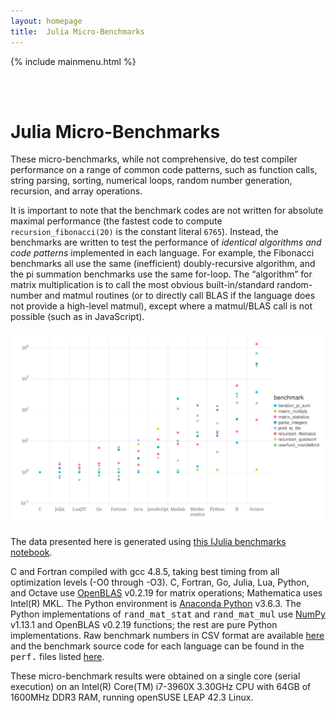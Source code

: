 ```yaml
---
layout: homepage
title:  Julia Micro-Benchmarks
---
```


{% include mainmenu.html %}

<br>
<br>

<div class = "container">

<h1 id="julia-micro-benchmarks">Julia Micro-Benchmarks</h1>

<p>These micro-benchmarks, while not comprehensive, do test compiler
performance on a range of common code patterns, such as function
calls, string parsing, sorting, numerical loops, random number
generation, recursion, and array operations.</p>

<p>It is important to note that the benchmark codes are not written for
absolute maximal performance (the fastest code to compute
<code class="highlighter-rouge">recursion_fibonacci(20)</code> is the constant literal <code class="highlighter-rouge">6765</code>).  Instead,
the benchmarks are written to test the performance of <em>identical
algorithms and code patterns</em> implemented in each language.  For
example, the Fibonacci benchmarks all use the same (inefficient)
doubly-recursive algorithm, and the pi summation benchmarks use the
same for-loop.  The “algorithm” for matrix multiplication is to call
the most obvious built-in/standard random-number and matmul routines
(or to directly call BLAS if the language does not provide a
high-level matmul), except where a matmul/BLAS call is not possible
(such as in JavaScript).</p>

<img src="/images/benchmarks.svg">

<p>The data presented here is generated using <a href="http://nbviewer.ipython.org/url/julialang.org/benchmarks/benchmarks.ipynb">
this IJulia benchmarks notebook</a>.</p>

<p>C and Fortran compiled with gcc 4.8.5, taking best timing from all
optimization levels (-O0 through -O3).  C, Fortran, Go, Julia, Lua,
Python, and Octave use <a href="https://github.com/xianyi/OpenBLAS">OpenBLAS</a> v0.2.19 for
matrix operations; Mathematica uses Intel(R) MKL.  The Python
environment is <a href="https://anaconda.org/anaconda/python">Anaconda
Python</a> v3.6.3.  The Python implementations of
<tt>rand_mat_stat</tt> and <tt>rand_mat_mul</tt> use <a href="http://www.numpy.org/">NumPy</a> v1.13.1 and OpenBLAS v0.2.19
functions; the rest are pure Python implementations. Raw benchmark
numbers in CSV format are available <a href="/benchmarks/benchmarks.csv">here</a> and the
benchmark source code for each language can be found in the <tt>perf.</tt>
files listed <a href="https://github.com/JuliaLang/Microbenchmarks">here</a>.</p>

<p>These micro-benchmark results were obtained on a single core (serial
execution) on an Intel(R) Core(TM) i7-3960X 3.30GHz CPU with 64GB of
1600MHz DDR3 RAM, running openSUSE LEAP 42.3 Linux.</p>


</div>
